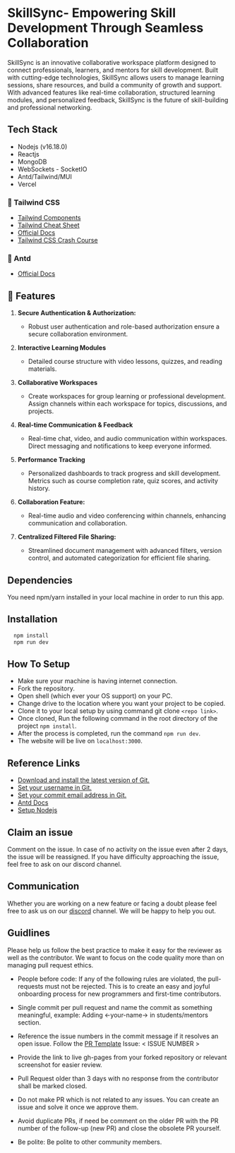 # SkillSync- Empowering Skill Development Through Seamless Collaboration

SkillSync is an innovative collaborative workspace platform designed to connect professionals, learners, and mentors for skill development. Built with cutting-edge technologies, SkillSync allows users to manage learning sessions, share resources, and build a community of growth and support. With advanced features like real-time collaboration, structured learning modules, and personalized feedback, SkillSync is the future of skill-building and professional networking.

## Tech Stack 
* Nodejs (v16.18.0)
* Reactjs
* MongoDB
* WebSockets - SocketIO
* Antd/Tailwind/MUI
* Vercel


### 🎨 Tailwind CSS

-   [Tailwind Components](https://www.material-tailwind.com/docs/react/collapse)
-   [Tailwind Cheat Sheet](https://nerdcave.com/tailwind-cheat-sheet)
-   [Official Docs](https://tailwindcss.com/docs/installation)
-   [Tailwind CSS Crash Course](https://youtu.be/UBOj6rqRUME?si=iKI5kUFD0WgP4cL7)

### 🎨 Antd

-   [Official Docs](https://ant.design/components/overview)

## 🚀 Features

1. **Secure Authentication & Authorization:**
   - Robust user authentication and role-based authorization ensure a secure collaboration environment.

2. **Interactive Learning Modules**
   - Detailed course structure with video lessons, quizzes, and reading materials.
     
3. **Collaborative Workspaces**
   - Create workspaces for group learning or professional development. Assign channels within each workspace for topics, discussions, and projects.

4. **Real-time Communication & Feedback**
   - Real-time chat, video, and audio communication within workspaces. Direct messaging and notifications to keep everyone informed.

5. **Performance Tracking**
   - Personalized dashboards to track progress and skill development. Metrics such as course completion rate, quiz scores, and activity history.
     
6. **Collaboration Feature:**
   - Real-time audio and video conferencing within channels, enhancing communication and collaboration.

7. **Centralized Filtered File Sharing:**
   - Streamlined document management with advanced filters, version control, and automated categorization for efficient file sharing.


## Dependencies
You need npm/yarn installed in your local machine in order to run this app.

## Installation

```bash
  npm install 
  npm run dev
```
## How To Setup 
* Make sure your machine is having internet connection.
* Fork the repository.
* Open shell (which ever your OS support) on your PC.
* Change drive to the location where you want your project to be copied.
* Clone it to your local setup by using command git clone ```<repo link>```.
* Once cloned, Run the following command in the root directory of the project ```npm install```.
* After the process is completed, run the command ```npm run dev```.
* The website will be live on ```localhost:3000```.


## Reference Links 
- [Download and install the latest version of Git.](https://git-scm.com/downloads)
- [Set your username in Git.](https://help.github.com/articles/setting-your-username-in-git)
- [Set your commit email address in Git.](https://help.github.com/articles/setting-your-commit-email-address-in-git)
- [Antd Docs](https://ant.design/)
- [Setup Nodejs](https://nodejs.org/en/blog/release/v16.18.1/)
## Claim an issue
Comment on the issue. In case of no activity on the issue even after 2 days, the issue will be reassigned. If you have difficulty approaching the issue, feel free to ask on our discord channel.
## Communication 
Whether you are working on a new feature or facing a doubt please feel free to ask us on our [discord](https://discord.gg/D9999YTkS8) channel. We will be happy to help you out.

## Guidlines 
Please help us follow the best practice to make it easy for the reviewer as well as the contributor. We want to focus on the code quality more than on managing pull request ethics.

- People before code: If any of the following rules are violated, the pull-requests must not be rejected. This is to create an easy and joyful onboarding process for new programmers and first-time contributors.

- Single commit per pull request and name the commit as something meaningful, example: Adding <-your-name-> in students/mentors section.

- Reference the issue numbers in the commit message if it resolves an open issue. Follow the [PR Template](https://github.com/opencodeiiita/SaveMyForm-Frontend/blob/main/.github/pull_request_template.md) Issue: < ISSUE NUMBER >

- Provide the link to live gh-pages from your forked repository or relevant screenshot for easier review.

- Pull Request older than 3 days with no response from the contributor shall be marked closed.

- Do not make PR which is not related to any issues. You can create an issue and solve it once we approve them.

- Avoid duplicate PRs, if need be comment on the older PR with the PR number of the follow-up (new PR) and close the obsolete PR yourself.

- Be polite: Be polite to other community members.
